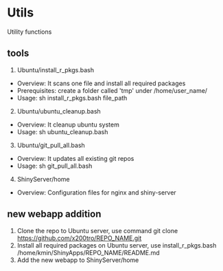 # Utils
Utility functions

## tools
1. Ubuntu/install_r_pkgs.bash
  - Overview: It scans one file and install all required packages
  - Prerequisites: create a folder called 'tmp' under /home/user_name/
  - Usage: sh install_r_pkgs.bash file_path
  
2. Ubuntu/ubuntu_cleanup.bash
  - Overview: It cleanup ubuntu system
  - Usage: sh ubuntu_cleanup.bash

3. Ubuntu/git_pull_all.bash
  - Overview: It updates all existing git repos
  - Usage: sh git_pull_all.bash

4. ShinyServer/home
  - Overview: Configuration files for nginx and shiny-server

## new webapp addition
1. Clone the repo to Ubuntu server, use command git clone https://github.com/x200tro/REPO_NAME.git
2. Install all required packages on Ubuntu server, use install_r_pkgs.bash /home/kmin/ShinyApps/REPO_NAME/README.md
3. Add the new webapp to ShinyServer/home
